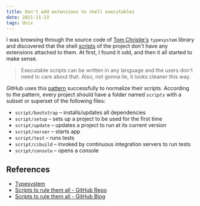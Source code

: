 ```yaml
---
title: Don't add extensions to shell executables
date: 2021-11-23
tags: Unix
---
```


I was browsing through the source code of
[Tom Christie's](https://github.com/tomchristie) `typesystem` library and discovered
that the shell [scripts](https://github.com/encode/typesystem/tree/master/scripts) of
the project don't have any extensions attached to them. At first, I found it odd, and
then it all started to make sense.

> Executable scripts can be written in any language and the users don't need to care
> about that. Also, not gonna lie, it looks cleaner this way.

GitHub uses this [pattern](https://github.com/github/scripts-to-rule-them-all) successfully to normalize their scripts. According to the pattern, every project should
have a folder named `scripts` with a subset or superset of the following files:


* `script/bootstrap` – installs/updates all dependencies
* `script/setup` – sets up a project to be used for the first time
* `script/update` – updates a project to run at its current version
* `script/server` – starts app
* `script/test` – runs tests
* `script/cibuild` – invoked by continuous integration servers to run tests
* `script/console` – opens a console


## References

* [Typesystem](https://github.com/encode/typesystem)
* [Scripts to rule them all - GitHub Repo](https://github.com/github/scripts-to-rule-them-all)
* [Scripts to rule them all - GitHub Blog](https://github.blog/2015-06-30-scripts-to-rule-them-all/)
